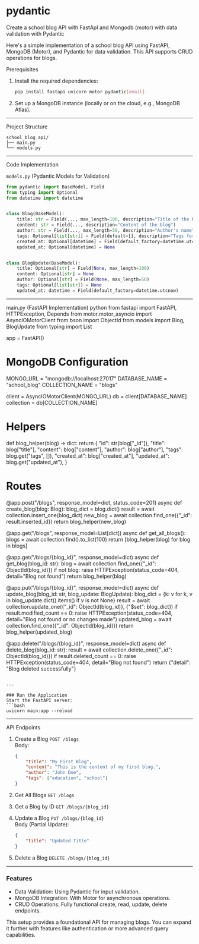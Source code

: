 # pydantic
Create a school blog API with FastApI and Mongodb (motor) with data validation with Pydantic

Here's a simple implementation of a school blog API using FastAPI, MongoDB (Motor), and Pydantic for data validation. This API supports CRUD operations for blogs.

 Prerequisites
1. Install the required dependencies:
   ```bash
   pip install fastapi uvicorn motor pydantic[email]
   ```

2. Set up a MongoDB instance (locally or on the cloud, e.g., MongoDB Atlas).

---

 Project Structure
```plaintext
school_blog_api/
├── main.py
└── models.py
```

---

 Code Implementation

`models.py` (Pydantic Models for Validation)
```python
from pydantic import BaseModel, Field
from typing import Optional
from datetime import datetime


class Blog(BaseModel):
    title: str = Field(..., max_length=100, description="Title of the blog")
    content: str = Field(..., description="Content of the blog")
    author: str = Field(..., max_length=50, description="Author's name")
    tags: Optional[list[str]] = Field(default=[], description="Tags for the blog")
    created_at: Optional[datetime] = Field(default_factory=datetime.utcnow)
    updated_at: Optional[datetime] = None


class BlogUpdate(BaseModel):
    title: Optional[str] = Field(None, max_length=100)
    content: Optional[str] = None
    author: Optional[str] = Field(None, max_length=50)
    tags: Optional[list[str]] = None
    updated_at: datetime = Field(default_factory=datetime.utcnow)
```

---

 main.py (FastAPI Implementation)
python
from fastapi import FastAPI, HTTPException, Depends
from motor.motor_asyncio import AsyncIOMotorClient
from bson import ObjectId
from models import Blog, BlogUpdate
from typing import List

app = FastAPI()

# MongoDB Configuration
MONGO_URL = "mongodb://localhost:27017"
DATABASE_NAME = "school_blog"
COLLECTION_NAME = "blogs"

client = AsyncIOMotorClient(MONGO_URL)
db = client[DATABASE_NAME]
collection = db[COLLECTION_NAME]

# Helpers
def blog_helper(blog) -> dict:
    return {
        "id": str(blog["_id"]),
        "title": blog["title"],
        "content": blog["content"],
        "author": blog["author"],
        "tags": blog.get("tags", []),
        "created_at": blog["created_at"],
        "updated_at": blog.get("updated_at"),
    }


# Routes
@app.post("/blogs", response_model=dict, status_code=201)
async def create_blog(blog: Blog):
    blog_dict = blog.dict()
    result = await collection.insert_one(blog_dict)
    new_blog = await collection.find_one({"_id": result.inserted_id})
    return blog_helper(new_blog)


@app.get("/blogs", response_model=List[dict])
async def get_all_blogs():
    blogs = await collection.find().to_list(100)
    return [blog_helper(blog) for blog in blogs]


@app.get("/blogs/{blog_id}", response_model=dict)
async def get_blog(blog_id: str):
    blog = await collection.find_one({"_id": ObjectId(blog_id)})
    if not blog:
        raise HTTPException(status_code=404, detail="Blog not found")
    return blog_helper(blog)


@app.put("/blogs/{blog_id}", response_model=dict)
async def update_blog(blog_id: str, blog_update: BlogUpdate):
    blog_dict = {k: v for k, v in blog_update.dict().items() if v is not None}
    result = await collection.update_one({"_id": ObjectId(blog_id)}, {"$set": blog_dict})
    if result.modified_count == 0:
        raise HTTPException(status_code=404, detail="Blog not found or no changes made")
    updated_blog = await collection.find_one({"_id": ObjectId(blog_id)})
    return blog_helper(updated_blog)


@app.delete("/blogs/{blog_id}", response_model=dict)
async def delete_blog(blog_id: str):
    result = await collection.delete_one({"_id": ObjectId(blog_id)})
    if result.deleted_count == 0:
        raise HTTPException(status_code=404, detail="Blog not found")
    return {"detail": "Blog deleted successfully"}
```

---

### Run the Application
Start the FastAPI server:
```bash
uvicorn main:app --reload
```

---

API Endpoints
1. Create a Blog 
   `POST /blogs`  
   Body:
   ```json
   {
       "title": "My First Blog",
       "content": "This is the content of my first blog.",
       "author": "John Doe",
       "tags": ["education", "school"]
   }
   ```

2. Get All Blogs
   `GET /blogs`

3. Get a Blog by ID
   `GET /blogs/{blog_id}`

4. Update a Blog
   `PUT /blogs/{blog_id}`  
   Body (Partial Update):
   ```json
   {
       "title": "Updated Title"
   }
   ```

5. Delete a Blog 
   `DELETE /blogs/{blog_id}`

---

### Features
- Data Validation: Using Pydantic for input validation.
- MongoDB Integration: With Motor for asynchronous operations.
- CRUD Operations: Fully functional create, read, update, delete endpoints.

This setup provides a foundational API for managing blogs. You can expand it further with features like authentication or more advanced query capabilities.
